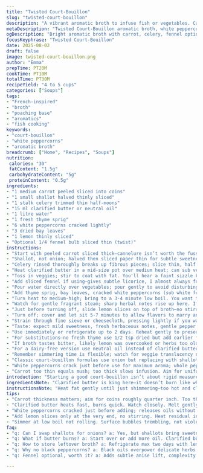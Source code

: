 ```yaml
---
title: "Twisted Court-Bouillon"
slug: "twisted-court-bouillon"
description: "A vibrant aromatic broth to infuse fish or vegetables. Carrot, onion, and celery team up with fresh thyme and bay leaves simmered in water with a splash of clarified butter. Lemon slices join last minute for a bright punch. Black peppercorns replaced by white to soften spice notes. Shallots swapped for onion, more subtle, richer. Added fennel bulb slices bring anise undertones. Perfect base for poaching or light stews. Around 4 to 5 cups yield. Slightly shorter simmer preserves freshness. Adjust herb quantities depending on your taste and headspace in the kitchen."
metaDescription: "Twisted Court-Bouillon aromatic broth, white peppercorns, fresh thyme, lemon slices added last for brightness, fennel optional twist, savory fish or veggie base."
ogDescription: "Bright aromatic broth with carrot, celery, fennel option; white peppercorns soften spice; lemon slices slide in last for clear citrus punch."
focusKeyphrase: "Twisted Court-Bouillon"
date: 2025-08-02
draft: false
image: twisted-court-bouillon.png
author: "Emma"
prepTime: PT20M
cookTime: PT10M
totalTime: PT30M
recipeYield: "4 to 5 cups"
categories: ["Soups"]
tags:
- "French-inspired"
- "broth"
- "poaching base"
- "aromatics"
- "fish cooking"
keywords:
- "court-bouillon"
- "white peppercorns"
- "aromatic broth"
breadcrumb: ["Home", "Recipes", "Soups"]
nutrition: 
 calories: "30"
 fatContent: "1.5g"
 carbohydrateContent: "5g"
 proteinContent: "0.5g"
ingredients:
- "1 medium carrot peeled sliced into coins"
- "1 small shallot halved thinly sliced"
- "1 stalk celery trimmed thin half-moons"
- "15 ml clarified butter or neutral oil"
- "1 litre water"
- "1 fresh thyme sprig"
- "6 white peppercorns cracked lightly"
- "3 dried bay leaves"
- "1 lemon thinly sliced"
- "Optional 1/4 fennel bulb sliced thin (twist)"
instructions:
- "Start with peeled carrot sliced thick—cannelure isn’t worth the fuss here, round is fine. Soft texture only matters at final simmer."
- "Shallot, not onion; halved then sliced paper thin for subtle sweetness and less bite. Get finer cuts to avoid large chunks floating around."
- "Celery rinsed thoroughly breaks up fibrous pieces; slice thin, half moons keep quick, even cooking."
- "Heat clarified butter in a mid-size pot over medium heat; can sub vegetable oil if butter unavailable for higher smoke point. Melt until fragrant but not browned—takes about 1 minute. Watch closely; clarified butter burns easily, smells off when overheated."
- "Toss in veggies; stir to coat with fat. You'll hear a faint sizzle but no color. Softening is key not caramelization here."
- "Add sliced fennel if using—gives subtle licorice, I almost always forget but it brightens the broth."
- "Pour water directly over vegetables; pour gently to avoid disturbing the aromatic bed."
- "Add thyme sprig, bay leaves, cracked white peppercorns (sub white for a softer aroma and less sharp finish). White pepper often overlooked and better here for clean subtle spice."
- "Turn heat to medium-high; bring to a 3-4 minute low boil. You want trembling surface bubbles not violent rolling boil which drives off flavor and dries out veggies."
- "Watch for gentle fragrant steam; sharp herbal notes rise up here. If broth gets cloudy or veggies break apart—that's overcooking, reduce heat."
- "Just before turning off, slide lemon slices on top of broth—no stirring. The citrus oils release instantly with residual heat. Easy mistake leaving lemon in too early; turns bitter."
- "Turn off; cover and let sit 5-7 minutes to allow flavors to marry and veggies to infuse fully."
- "Strain through fine sieve or cheesecloth, pressing lightly if you want concentrated flavor. Avoid pushing too hard—the broth will get murky."
- "Taste: expect mild sweetness, fresh herbaceous notes, gentle pepper warmth, and bright lemon zest finish."
- "Use immediately or refrigerate up to 2 days. Reheat gently to preserve delicate aromatics."
- "For substitutions—no fresh thyme use 1/2 tsp dried but add earlier for flavor extraction. No fennel then add celery tops or parsley stems for fresh note."
- "If broth tastes bitter, likely lemon was overcooked or herbs too old; fresh ingredients key here."
- "For a dairy-free version use neutral oil instead of clarified butter but butter adds depth so opt for it when possible."
- "Remember simmering time is flexible; watch for veggie translucency not strict minutes."
- "Classic court-bouillon formulas use onion but replacing with shallot transforms flavor profile—softer, sweeter, less harsh."
- "White peppercorns crack just before use for maximum aroma; whole peppercorns sit longer and lose punch."
- "Carrot too thin equals mush; too thick slows infusion. Aim for uniform coin thickness as close to 1/4 inch as possible."
introduction: "Starting a good court-bouillon isn’t about rigid measurements; it’s about smell and sight. You want the butter melting, veggies turning translucent without browning. I learned the hard way overcooking strips away all that freshness, replacing it with dullness. Using shallots instead of onions always surprised me—I thought it minor but that gentle sweetness brightens without overwhelming. Adding fennel was a late experiment; gives an unexpected twist that lifts the broth, like whispering anise that keeps the palate intrigued. The lemon at the end—instead of boiling it in—avoids bitterness setting in. Colors, aromas, the faint crackle as peppercorns hit hot water all part of an orchestra you conduct. I keep white peppercorns on hand; somehow less insistent than black, but still complex."
ingredientsNote: "Clarified butter is king here—it doesn’t burn like whole butter, gives a cleaner fat note. If unavailable any neutral oil works; olive oil imparts its own character which can dominate delicate herbs. Shallots peeled but keep skin if you want a slightly earthier, richer broth; it adds color. Fresh thyme is essential; dried thyme can be a last resort but add earlier to draw out flavor. Bay leaves must be dried but fresh helps if you have. Lemon slices added last release zesty oils without bitter pith extraction. Carrots provide natural sweetness; thickness matters for balanced texture and infusion rate. Celery stalks should be clean—sometimes dirt hides in ribs, rinse under running water and trim ends well. Fennel optional; adds complexity if you want offbeat flavor. Peppercorns—prefer cracked white; black can sop aromatic oils. Adjust quantities if making bigger batch; flavor strength lines up fairly well but don’t double everything blindly."
instructionsNote: "Heat fat gently until just shimmering—too hot and clarified butter breaks down quickly. Stir veggies until just softened; if they brown, flavor shifts from fresh to roasted, losing court-bouillon purpose. Pouring water carefully prevents splash and splash cools fat unevenly. Crack peppercorns lightly to allow oils to bloom without powder clouding broth. Simmer at low boil; flickers on surface signal right temperature. Bubble should never be roaring detriment; flavors steam away quickly otherwise. Adding lemon at last second—no stirring—helps oils float on top, yielding bright initial notes rather than bitter infusion. Rest time after turning off heat merges veggie softness with aromatic herbs without overcooking. Straining gently preserves clear broth. Taste before use; bitterness often due to overcooked lemon or old herbs. Store chilled with lemon slices removed to prevent bitterness over time. Reheating slowly to avoid scalding or loss of aroma. Adjust herb quantities to your palate; this is more an art than science. My tip—follow aromas over clocks; trust your nose and eye for liquid clarity."
tips:
- "Carrot thickness matters; aim for coins roughly quarter inch. Too thin leads to mush, too thick slows flavor release. Texture signals readiness. Look for softened but intact slices. Visual translucence beats clock timing here."
- "Clarified butter heats fast, burns quick. Watch closely. Melt gently until just fragrant with no browning. Substitute neutral oil if smoke point needed higher. Don’t rush saute. Fat clarity impacts broth clarity too."
- "White peppercorns cracked just before adding; releases oils without powder clouding broth. Black pepper oils can dull aromas. White gives soft but layered spice. Use sparingly for subtle warmth. Crack lightly for fresh scent."
- "Add lemon slices only at the very end, no stirring. Heat residual in pot releases citrus oils without bitterness. Too early and broth turns sour. Look for bright yellow slices floating on top. Easy to miss timing here."
- "Simmer at low boil not rolling. Surface bubbles trembling, not violent. Hot steam smells herbal, fresh. Cloudy broth means overcooked veggies; reduce heat if fibers break apart. Timing flexible—watch aroma and sight not minute counter."
faq:
- "q: Can I swap shallots for onions? a: Yes, but shallots bring sweetness less bite. Onion harsher flavor changes balance. Tried both many times. Shallots keep broth smooth, onions sharper edges. Depends on mood mostly."
- "q: What if butter burns? a: Start over or add more oil. Clarified butter needs low medium heat. Watch color closely. Butter burnt smells off, bitter. Neutral oil backups work fine, flavor shifts slightly but avoids scorched taste."
- "q: How to store leftover broth? a: Refrigerate max two days with lemon slices removed. Lemon bitterness grows cold storage. Freeze if longer. Reheat slowly, gentle heat stops aroma loss. Don’t boil again or broth dulls fast."
- "q: Why no black peppercorns? a: Black oils overpower delicate herbs. White pepper softens, cleaner aroma. Tried black once, muddled broth notes badly. White cracked fresh yields subtle warmth under thyme and bay leaf."
- "q: Fennel optional, worth it? a: Adds subtle anise lift, complexity if curious. Skip if fennel fresh not on hand. Celery tops or parsley stems can brighten but not replicate exact twist. Adjust to taste, experiment softly."

---
```

